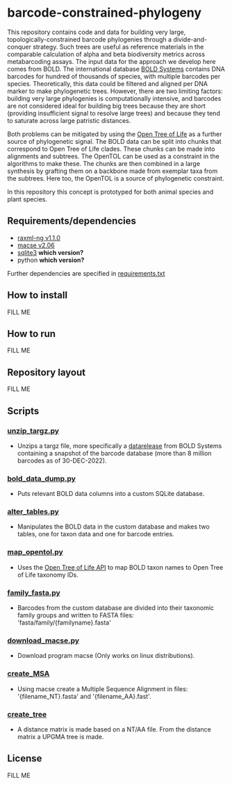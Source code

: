 # barcode-constrained-phylogeny
This repository contains code and data for building very large, topologically-constrained barcode phylogenies through a divide-and-conquer strategy. Such trees are useful as reference materials in the comparable calculation of alpha and beta biodiversity metrics across metabarcoding assays. The input data for the approach we develop here comes from BOLD. The international database [BOLD Systems](https://www.boldsystems.org/index.php) contains DNA barcodes for hundred of thousands of species, with multiple barcodes per species. Theoretically, this data could be filtered and aligned per DNA marker to make phylogenetic trees. However, there are two limiting factors: building very large phylogenies is computationally intensive, and barcodes are not considered ideal for building big trees because they are short (providing insufficient signal to resolve large trees) and because they tend to saturate across large patristic distances.

Both problems can be mitigated by using the [Open Tree of Life](https://tree.opentreeoflife.org/opentree/argus/opentree13.4@ott93302) as a further source of phylogenetic signal. The BOLD data can be split into chunks that correspond to Open Tree of Life clades. These chunks can be made into alignments and subtrees. The OpenTOL can be used as a constraint in the algorithms to make these. The chunks are then combined in a large synthesis by grafting them on a backbone made from exemplar taxa from the subtrees. Here too, the OpenTOL is a source of phylogenetic constraint.

In this repository this concept is prototyped for both animal species and plant species.

## Requirements/dependencies

- [raxml-ng v1.1.0](https://github.com/amkozlov/raxml-ng/releases)
- [macse v2.06](https://bioweb.supagro.inra.fr/macse/releases/macse_v2.06.jar)
- [sqlite3](https://sqlite.org/download.html) **which version?**
- python **which version?**

Further dependencies are specified in [requirements.txt](requirements.txt)

## How to install

FILL ME

## How to run

FILL ME

## Repository layout

FILL ME

## Scripts
### [unzip_targz.py](https://github.com/naturalis/barcode-constrained-phylogeny/blob/main/src/unzip_targz.py)
- Unzips a targz file, more specifically a [datarelease](https://www.boldsystems.org/index.php/datapackage?id=BOLD_Public.30-Dec-2022) from BOLD Systems containing a snapshot of the barcode database (more than 8 million barcodes as of 30-DEC-2022).

### [bold_data_dump.py](https://github.com/naturalis/barcode-constrained-phylogeny/blob/main/src/bold_data_dump.py) 
- Puts relevant BOLD data columns into a custom SQLite database.

### [alter_tables.py](https://github.com/naturalis/barcode-constrained-phylogeny/blob/main/src/alter_tables.py)
- Manipulates the BOLD data in the custom database and makes two tables, one for taxon data and one for barcode entries.

### [map_opentol.py](https://github.com/naturalis/barcode-constrained-phylogeny/blob/main/src/map_opentol.py)
- Uses the [Open Tree of Life API](https://github.com/OpenTreeOfLife/germinator/wiki/TNRS-API-v3#match_names) to map BOLD taxon names to Open Tree of Life taxonomy IDs. 

### [family_fasta.py](https://github.com/naturalis/barcode-constrained-phylogeny/blob/main/src/family_fasta.py)
- Barcodes from the custom database are divided into their taxonomic family groups and written to FASTA files: 'fasta/family/{familyname}.fasta'

### [download_macse.py](https://github.com/naturalis/barcode-constrained-phylogeny/blob/macse/src/download_macse.py)
- Download program macse (Only works on linux distributions).

### [create_MSA](https://github.com/naturalis/barcode-constrained-phylogeny/blob/macse/src/create_MSA.py)
- Using macse create a Multiple Sequence Alignment in files: '{filename_NT}.fasta' and '{filename_AA}.fast'.

### [create_tree](https://github.com/naturalis/barcode-constrained-phylogeny/blob/macse/src/create_tree.py)
- A distance matrix is made based on a NT/AA file. From the distance matrix a UPGMA tree is made. 

## License

FILL ME
